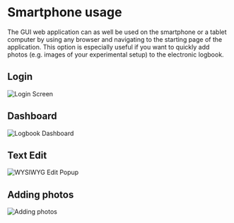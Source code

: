 # Smartphone usage

The GUI web application can as well be used on the smartphone or a tablet computer by using any browser and navigating to the starting page of the application.
This option is especially useful if you want to quickly add photos (e.g. images of your experimental setup) to the electronic logbook.

## Login
![Login Screen](img/smartphone-login.jpg)

## Dashboard
![Logbook Dashboard](img/smartphone-logbooks-dashboard.jpg)

## Text Edit
![WYSIWYG Edit Popup](img/smartphone-edit-popup.jpg)

## Adding photos
![Adding photos](img/smartphone-add-photo.jpg)
